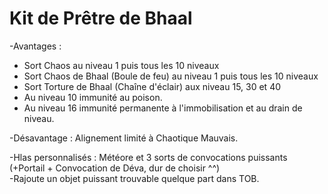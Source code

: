 # Kit de Prêtre de Bhaal

-Avantages :
  - Sort Chaos au niveau 1 puis tous les 10 niveaux
  - Sort Chaos de Bhaal (Boule de feu) au niveau 1 puis tous les 10 niveaux
  - Sort Torture de Bhaal (Chaîne d'éclair) aux niveau 15, 30 et 40
  - Au niveau 10 immunité au poison.
  - Au niveau 16 immunité permanente à l'immobilisation et au drain de niveau.

-Désavantage : Alignement limité à Chaotique Mauvais.
  
-Hlas personnalisés : Météore et 3 sorts de convocations puissants (+Portail + Convocation de Déva, dur de choisir ^^)  
-Rajoute un objet puissant trouvable quelque part dans TOB.

